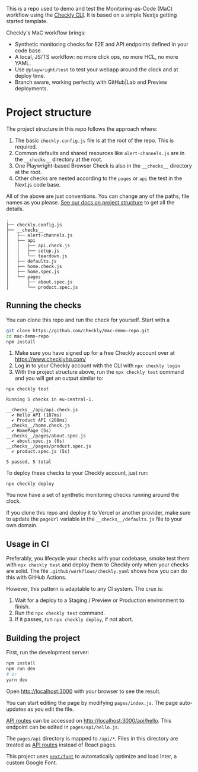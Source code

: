 This is a repo used to demo and test the Monitoring-as-Code (MaC) workflow using the [Checkly CLI](https://github.com/checkly/checkly-cli). 
It is based on a simple Nextjs getting started template.

Checkly's MaC workflow brings:

- Synthetic monitoring checks for E2E and API endpoints defined in your code base.
- A local, JS/TS workflow: no more click ops, no more HCL, no more YAML.
- Use `@playwright/test` to test your webapp around the clock and at deploy time.
- Branch aware, working perfectly with GitHub|Lab and Preview deployments.

# Project structure

The project structure in this repo follows the approach where:

1. The basic `checkly.config.js` file is at the root of the repo. This is required. 
2. Common defaults and shared resources like `alert-channels.js` are in the `__checks__` directory at the root.
3. One Playwright-based Browser Check is also in the `__checks__` directory at the root.
4. Other checks are nested according to the `pages` or `api` the test in the Next.js code base. 


All of the above are just conventions. You can change any of the paths, file names as you please. [See our docs on project
structure](https://github.com/checkly/checkly-cli#project-structure) to get all the details.

```
.
├── checkly.config.js
├── __checks__
│   ├── alert-channels.js
│   ├── api
│   │   ├── api.check.js
│   │   ├── setup.js
│   │   └── teardown.js
│   ├── defaults.js
│   ├── home.check.js
│   ├── home.spec.js
│   └── pages
│       ├── about.spec.js
│       └── product.spec.js
```

## Running the checks

You can clone this repo and run the check for yourself. Start with a 

```bash
git clone https://github.com/checkly/mac-demo-repo.git
cd mac-demo-repo
npm install
```

1. Make sure you have signed up for a free Checkly account over at https://www.checklyhq.com/
2. Log in to your Checkly account with the CLI with `npx checkly login`
3. With the project structure above, run the `npx checkly test` command and you will get an output similar to:

```
npx checkly test

Running 5 checks in eu-central-1.

__checks__/api/api.check.js
  ✔ Hello API (187ms)
  ✔ Product API (208ms)
__checks__/home.check.js
  ✔ HomePage (5s)
__checks__/pages/about.spec.js
  ✔ about.spec.js (6s)
__checks__/pages/product.spec.js
  ✔ product.spec.js (5s)

5 passed, 5 total
```

To deploy these checks to your Checkly account, just run:

```
npx checkly deploy
```

You now have a set of synthetic monitoring checks running around the clock.

If you clone this repo and deploy it to Vercel or another provider, make sure to update the `pageUrl` variable in the 
`__checks__/defaults.js` file to your own domain.

## Usage in CI

Preferably, you lifecycle your checks with your codebase, smoke test them with `npx checkly test` and deploy them to Checkly
only when your checks are solid. The file `.github/workflows/checkly.yaml` shows how you can do this with GitHub Actions.

However, this pattern is adaptable to any CI system. The crux is:

1. Wait for a deploy to a Staging / Preview or Production environment to finish.
2. Run the `npx checkly test` command.
3. If it passes, run `npx checkly deploy`, if not abort.

## Building the project

First, run the development server:

```bash
npm install
npm run dev
# or
yarn dev
```

Open [http://localhost:3000](http://localhost:3000) with your browser to see the result.

You can start editing the page by modifying `pages/index.js`. The page auto-updates as you edit the file.

[API routes](https://nextjs.org/docs/api-routes/introduction) can be accessed on [http://localhost:3000/api/hello](http://localhost:3000/api/hello). This endpoint can be edited in `pages/api/hello.js`.

The `pages/api` directory is mapped to `/api/*`. Files in this directory are treated as [API routes](https://nextjs.org/docs/api-routes/introduction) instead of React pages.

This project uses [`next/font`](https://nextjs.org/docs/basic-features/font-optimization) to automatically optimize and load Inter, a custom Google Font.
